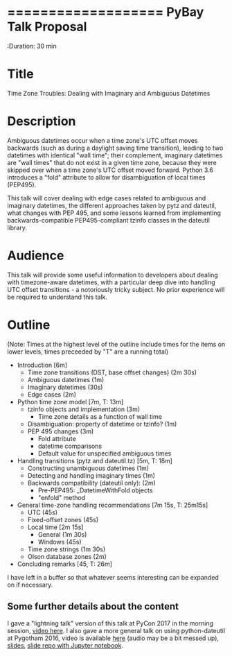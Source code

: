 ===================
PyBay Talk Proposal
===================

:Duration: 30 min

Title
=====

Time Zone Troubles: Dealing with Imaginary and Ambiguous Datetimes

Description
===========

Ambiguous datetimes occur when a time zone's UTC offset moves backwards (such as during a daylight saving time transition), leading to two datetimes with identical "wall time"; their complement, imaginary datetimes are "wall times" that do not exist in a given time zone, because they were skipped over when a time zone's UTC offset moved forward. Python 3.6 introduces a "fold" attribute to allow for disambiguation of local times (PEP495).

This talk will cover dealing with edge cases related to ambiguous and imaginary datetimes, the different approaches taken by pytz and dateutil, what changes with PEP 495, and some lessons learned from implementing backwards-compatible PEP495-compliant tzinfo classes in the dateutil library.


Audience
========

This talk will provide some useful information to developers about dealing with timezone-aware datetimes, with a particular deep dive into handling UTC offset transitions - a notoriously tricky subject. No prior experience will be required to understand this talk.

Outline
=======

(Note: Times at the highest level of the outline include times for the items on lower levels,
times preceeded by "T" are a running total)

- Introduction [6m]
  - Time zone transitions (DST, base offset changes) (2m 30s)
  - Ambiguous datetimes (1m)
  - Imaginary datetimes (30s)
  - Edge cases (2m)
- Python time zone model [7m, T: 13m]
  - tzinfo objects and implementation (3m)
    - Time zone details as a function of wall time
  - Disambiguation: property of datetime or tzinfo? (1m)
  - PEP 495 changes (3m)
    - Fold attribute
    - datetime comparisons
    - Default value for unspecified ambiguous times
- Handling transitions (pytz and dateutil.tz) [5m, T: 18m]
  - Constructing unambiguous datetimes (1m)
  - Detecting and handling imaginary times (1m)
  - Backwards compatibility (dateutil only): (2m)
    - Pre-PEP495: _DatetimeWithFold objects
    - "enfold" method
- General time-zone handling recommendations [7m 15s, T: 25m15s]
  - UTC (45s)
  - Fixed-offset zones (45s)
  - Local time [2m 15s]
    - General (1m 30s)
    - Windows  (45s)
  - Time zone strings (1m 30s)
  - Olson database zones (2m)
- Concluding remarks [45, T: 26m]

I have left in a buffer so that whatever seems interesting can be expanded on if necessary.

Some further details about the content
--------------------------------------
I gave a "lightning talk" version of this talk at PyCon 2017 in the morning session, [video here](https://youtu.be/SXl-pZnoaQ0?t=1225). I also gave a more general talk on using python-dateutil at Pygotham 2016, video is available
[here](http://pyvideo.org/pygotham-2016/python-dateutil-a-delightful-romp-in-the-never-confusing-world-of-dates-and-times.html)
(audio may be a bit messed up), [slides](https://pganssle.github.io/pygotham-2016-dateutil-talk), [slide repo with Jupyter notebook](https://github.com/pganssle/pygotham-2016-dateutil-talk).
